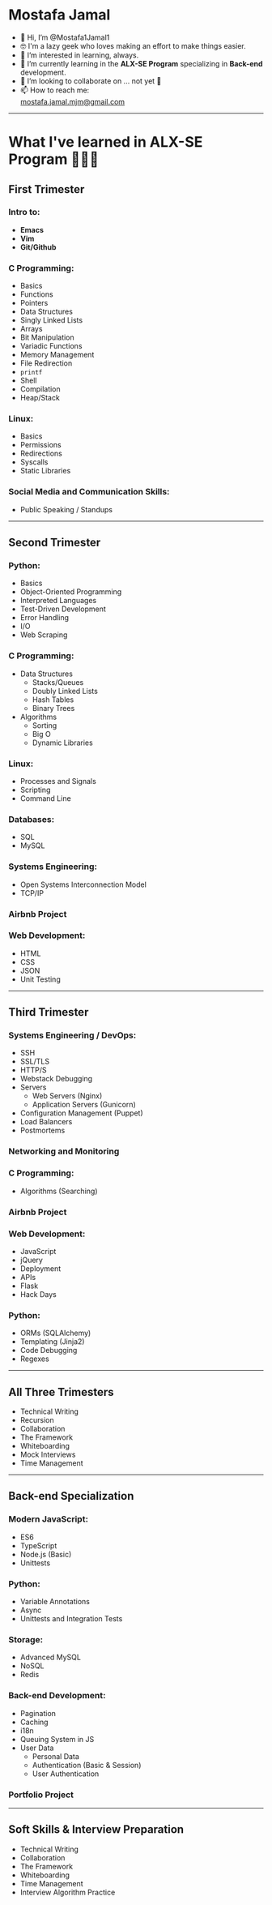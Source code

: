 # Mostafa Jamal

- 👋 Hi, I’m @Mostafa1Jamal1
- 🤓 I'm a lazy geek who loves making an effort to make things easier.
- 👀 I’m interested in learning, always.
- 🌱 I’m currently learning in the **ALX-SE Program** specializing in **Back-end** development.
- 💞️ I’m looking to collaborate on ... not yet 🤦
- 📫 How to reach me:  
  [mostafa.jamal.mjm@gmail.com](mailto:mostafa.jamal.mjm@gmail.com)

---

# What I've learned in ALX-SE Program 💞️💞️💞️

## First Trimester

### **Intro to:**
- **Emacs**  
- **Vim**  
- **Git/Github**

### **C Programming:**
- Basics  
- Functions  
- Pointers  
- Data Structures  
- Singly Linked Lists  
- Arrays  
- Bit Manipulation  
- Variadic Functions  
- Memory Management  
- File Redirection  
- `printf`  
- Shell  
- Compilation  
- Heap/Stack

### **Linux:**
- Basics  
- Permissions  
- Redirections  
- Syscalls  
- Static Libraries

### **Social Media and Communication Skills:**
- Public Speaking / Standups

---

## Second Trimester

### **Python:**
- Basics  
- Object-Oriented Programming  
- Interpreted Languages  
- Test-Driven Development  
- Error Handling  
- I/O  
- Web Scraping  

### **C Programming:**
- Data Structures  
  - Stacks/Queues  
  - Doubly Linked Lists  
  - Hash Tables  
  - Binary Trees  
- Algorithms  
  - Sorting  
  - Big O  
  - Dynamic Libraries

### **Linux:**
- Processes and Signals  
- Scripting  
- Command Line

### **Databases:**
- SQL  
- MySQL  

### **Systems Engineering:**
- Open Systems Interconnection Model  
- TCP/IP  

### **Airbnb Project**

### **Web Development:**
- HTML  
- CSS  
- JSON  
- Unit Testing  

---

## Third Trimester

### **Systems Engineering / DevOps:**
- SSH  
- SSL/TLS  
- HTTP/S  
- Webstack Debugging  
- Servers  
  - Web Servers (Nginx)  
  - Application Servers (Gunicorn)  
- Configuration Management (Puppet)  
- Load Balancers  
- Postmortems  

### **Networking and Monitoring**

### **C Programming:**
- Algorithms (Searching)  

### **Airbnb Project**

### **Web Development:**
- JavaScript  
- jQuery  
- Deployment  
- APIs  
- Flask  
- Hack Days  

### **Python:**
- ORMs (SQLAlchemy)  
- Templating (Jinja2)  
- Code Debugging  
- Regexes  

---

## All Three Trimesters

- Technical Writing  
- Recursion  
- Collaboration  
- The Framework  
- Whiteboarding  
- Mock Interviews  
- Time Management

---

## Back-end Specialization

### **Modern JavaScript:**
- ES6  
- TypeScript  
- Node.js (Basic)  
- Unittests  

### **Python:**
- Variable Annotations  
- Async  
- Unittests and Integration Tests  

### **Storage:**
- Advanced MySQL  
- NoSQL  
- Redis  

### **Back-end Development:**
- Pagination  
- Caching  
- i18n  
- Queuing System in JS  
- User Data  
  - Personal Data  
  - Authentication (Basic & Session)  
  - User Authentication  

### **Portfolio Project**

---

## Soft Skills & Interview Preparation

- Technical Writing  
- Collaboration  
- The Framework  
- Whiteboarding  
- Time Management  
- Interview Algorithm Practice
